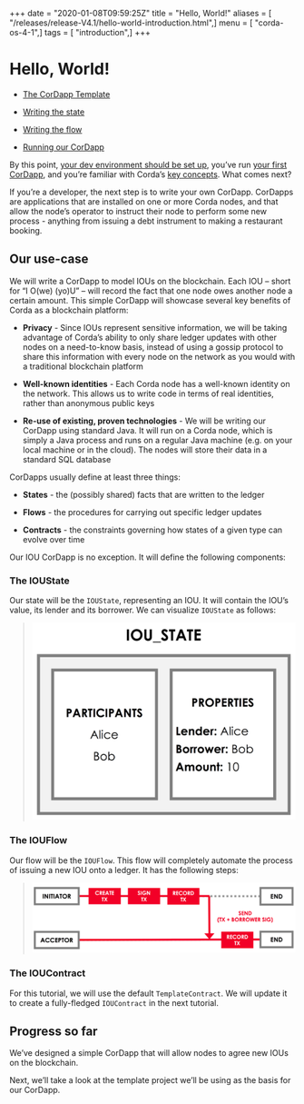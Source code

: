 +++
date = "2020-01-08T09:59:25Z"
title = "Hello, World!"
aliases = [ "/releases/release-V4.1/hello-world-introduction.html",]
menu = [ "corda-os-4-1",]
tags = [ "introduction",]
+++


# Hello, World!


* [The CorDapp Template](hello-world-template.md)

* [Writing the state](hello-world-state.md)

* [Writing the flow](hello-world-flow.md)

* [Running our CorDapp](hello-world-running.md)


By this point, [your dev environment should be set up](getting-set-up.md), you’ve run
            [your first CorDapp](tutorial-cordapp.md), and you’re familiar with Corda’s [key concepts](key-concepts.md). What
            comes next?

If you’re a developer, the next step is to write your own CorDapp. CorDapps are applications that are installed on one or
            more Corda nodes, and that allow the node’s operator to instruct their node to perform some new process - anything from
            issuing a debt instrument to making a restaurant booking.


## Our use-case

We will write a CorDapp to model IOUs on the blockchain. Each IOU – short for “I O(we) (yo)U” – will record the fact that one node owes
                another node a certain amount. This simple CorDapp will showcase several key benefits of Corda as a blockchain platform:


* **Privacy** - Since IOUs represent sensitive information, we will be taking advantage of Corda’s ability to only share
                        ledger updates with other nodes on a need-to-know basis, instead of using a gossip protocol to share this information with every node on
                        the network as you would with a traditional blockchain platform


* **Well-known identities** - Each Corda node has a well-known identity on the network. This allows us to write code in terms of real
                        identities, rather than anonymous public keys


* **Re-use of existing, proven technologies** - We will be writing our CorDapp using standard Java. It will run on a Corda node, which is
                        simply a Java process and runs on a regular Java machine (e.g. on your local machine or in the cloud). The nodes will store their data in
                        a standard SQL database


CorDapps usually define at least three things:


* **States** - the (possibly shared) facts that are written to the ledger


* **Flows** - the procedures for carrying out specific ledger updates


* **Contracts** - the constraints governing how states of a given type can evolve over time


Our IOU CorDapp is no exception. It will define the following components:


### The IOUState

Our state will be the `IOUState`, representing an IOU. It will contain the IOU’s value, its lender and its borrower. We can visualize
                    `IOUState` as follows:

> 
> ![tutorial state](resources/tutorial-state.png "tutorial state")
### The IOUFlow

Our flow will be the `IOUFlow`. This flow will completely automate the process of issuing a new IOU onto a ledger. It has the following
                    steps:

> 
> ![simple tutorial flow](resources/simple-tutorial-flow.png "simple tutorial flow")
### The IOUContract

For this tutorial, we will use the default `TemplateContract`. We will update it to create a fully-fledged `IOUContract` in the next
                    tutorial.


## Progress so far

We’ve designed a simple CorDapp that will allow nodes to agree new IOUs on the blockchain.

Next, we’ll take a look at the template project we’ll be using as the basis for our CorDapp.


